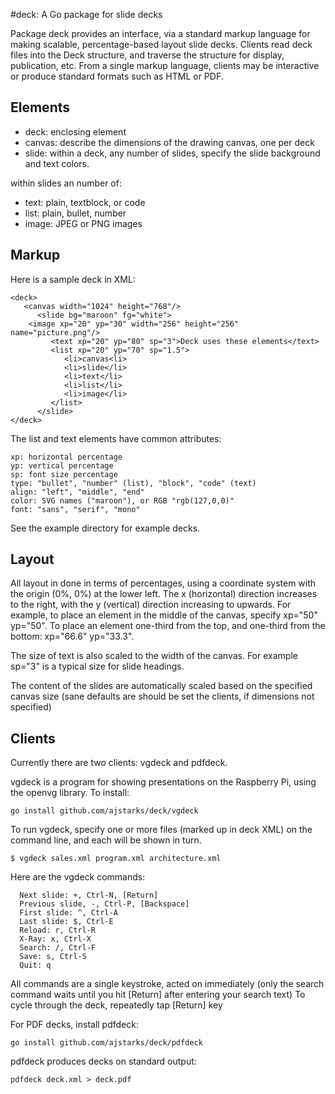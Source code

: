 #deck: A Go package for slide decks

Package deck provides an interface, via a standard markup language for making scalable, percentage-based layout slide decks.
Clients read deck files into the Deck structure, and traverse the structure for display, publication, etc.
From a single markup language, clients may be interactive or produce standard formats such as HTML or PDF.

## Elements ##

* deck: enclosing element 
* canvas: describe the dimensions of the drawing canvas, one per deck
* slide: within a deck, any number of slides, specify the slide background and text colors.

within slides an number of:
* text: plain, textblock, or code
* list: plain, bullet, number
* image: JPEG or PNG images

## Markup ##

Here is a sample deck in XML:

	<deck>
	   <canvas width="1024" height="768"/>
	      <slide bg="maroon" fg="white">
		<image xp="20" yp="30" width="256" height="256" name="picture.png"/>
	         <text xp="20" yp="80" sp="3">Deck uses these elements</text>
	         <list xp="20" yp="70" sp="1.5">
	            <li>canvas<li>
	            <li>slide</li>
	            <li>text</li>
	            <li>list</li>
	            <li>image</li>
	         </list>
	      </slide>
	</deck>


The list and text elements have common attributes:

	xp: horizontal percentage
	yp: vertical percentage
	sp: font size percentage
	type: "bullet", "number" (list), "block", "code" (text)
	align: "left", "middle", "end"
	color: SVG names ("maroon"), or RGB "rgb(127,0,0)"
	font: "sans", "serif", "mono"

See the example directory for example decks.
	
## Layout ##

All layout in done in terms of percentages, using a coordinate system with the origin (0%, 0%) at the lower left.
The x (horizontal) direction increases to the right, with the y (vertical) direction increasing to upwards.
For example, to place an element in the middle of the canvas, specify xp="50" yp="50". To place an element
one-third from the top, and one-third from the bottom: xp="66.6" yp="33.3".

The size of text is also scaled to the width of the canvas. For example sp="3" is a typical size for slide headings.

The content of the slides are automatically scaled based on the specified canvas size 
(sane defaults are should be set the clients, if dimensions not specified)

## Clients ##

Currently there are two clients: vgdeck and pdfdeck.

vgdeck is a program for showing presentations on the Raspberry Pi, using the openvg library.
To install:

	go install github.com/ajstarks/deck/vgdeck

To run vgdeck, specify one or more files (marked up in deck XML) on the command line, and each will be shown in turn.

	$ vgdeck sales.xml program.xml architecture.xml

Here are the vgdeck commands:

      Next slide: +, Ctrl-N, [Return]
      Previous slide, -, Ctrl-P, [Backspace]
      First slide: ^, Ctrl-A
      Last slide: $, Ctrl-E
      Reload: r, Ctrl-R
      X-Ray: x, Ctrl-X
      Search: /, Ctrl-F
      Save: s, Ctrl-S
      Quit: q

All commands are a single keystroke, acted on immediately
(only the search command waits until you hit [Return] after entering your search text)
To cycle through the deck, repeatedly tap [Return] key

For PDF decks, install pdfdeck:

	go install github.com/ajstarks/deck/pdfdeck

pdfdeck produces decks on standard output:

	pdfdeck deck.xml > deck.pdf

